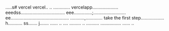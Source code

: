 .....s# vercel
vercel..
..
.............
vercelapp....................
eeedss..................................
eee..............;.........................
 ee.............................................
...........,.............
 take the first step..................
h...........
ss.......
j.......
...... ..
....
.........
..
..........
................
......
..
